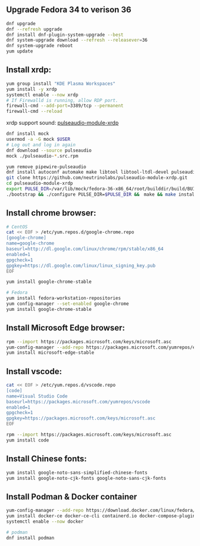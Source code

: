 ## Upgrade Fedora 34 to verison 36

```bash
dnf upgrade
dnf --refresh upgrade
dnf install dnf-plugin-system-upgrade --best
dnf system-upgrade download --refresh --releasever=36
dnf system-upgrade reboot
yum update
```

## Install xrdp:

```bash
yum group install "KDE Plasma Workspaces"
yum install -y xrdp
systemctl enable --now xrdp
# If Firewalld is running, allow RDP port.
firewall-cmd --add-port=3389/tcp --permanent
firewall-cmd --reload
```
xrdp support sound: [pulseaudio-module-xrdp](https://github.com/neutrinolabs/pulseaudio-module-xrdp/wiki/Build-on-Fedora)

```bash
dnf install mock
usermod -a -G mock $USER
# Log out and log in again
dnf download --source pulseaudio
mock ./pulseaudio-*.src.rpm

yum remove pipewire-pulseaudio
dnf install autoconf automake make libtool libtool-ltdl-devel pulseaudio-libs-devel git
git clone https://github.com/neutrinolabs/pulseaudio-module-xrdp.git
cd pulseaudio-module-xrdp
export PULSE_DIR=/var/lib/mock/fedora-36-x86_64/root/builddir/build/BUILD/pulseaudio-15.0
./bootstrap && ./configure PULSE_DIR=$PULSE_DIR &&　make && make install
```

## Install chrome browser:

```bash
# CentOS
cat << EOF > /etc/yum.repos.d/google-chrome.repo
[google-chrome]
name=google-chrome
baseurl=http://dl.google.com/linux/chrome/rpm/stable/x86_64
enabled=1
gpgcheck=1
gpgkey=https://dl.google.com/linux/linux_signing_key.pub
EOF

yum install google-chrome-stable

# Fedora
yum install fedora-workstation-repositories
yum config-manager --set-enabled google-chrome
yum install google-chrome-stable
```

## Install Microsoft Edge browser:

```bash
rpm --import https://packages.microsoft.com/keys/microsoft.asc
yum-config-manager --add-repo https://packages.microsoft.com/yumrepos/edge
yum install microsoft-edge-stable
```

## Install vscode:

```bash
cat << EOF > /etc/yum.repos.d/vscode.repo
[code]
name=Visual Studio Code
baseurl=https://packages.microsoft.com/yumrepos/vscode
enabled=1
gpgcheck=1
gpgkey=https://packages.microsoft.com/keys/microsoft.asc
EOF

rpm --import https://packages.microsoft.com/keys/microsoft.asc
yum install code
```

## Install Chinese fonts:

```bash
yum install google-noto-sans-simplified-chinese-fonts
yum install google-noto-cjk-fonts google-noto-sans-cjk-fonts
```

## Install Podman & Docker container

```bash
yum-config-manager --add-repo https://download.docker.com/linux/fedora/docker-ce.repo
yum install docker-ce docker-ce-cli containerd.io docker-compose-plugin
systemctl enable --now docker

# podman
dnf install podman
```
